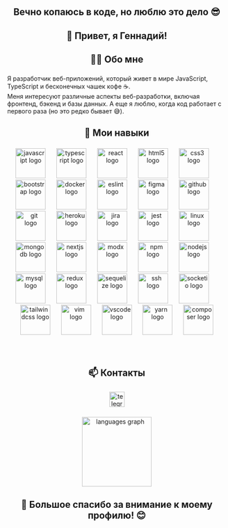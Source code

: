 <h2 align="center">Вечно копаюсь в коде, но люблю это дело 😎</h2>

###

<h2 align="center">👋 Привет, я Геннадий!</h2>

###

<h2 align="center">🧑‍💻 Обо мне</h2>

###

<p align="left">Я разработчик веб-приложений, который живет в мире JavaScript, TypeScript и бесконечных чашек кофе ☕.<br>Меня интересуют различные аспекты веб-разработки, включая фронтенд, бэкенд и базы данных. А еще я люблю, когда код работает с первого раза (но это редко бывает 😅).</p>

###

<h2 align="center">💪 Мои навыки</h2>

###

<div align="center">
  <img src="https://cdn.jsdelivr.net/gh/devicons/devicon/icons/javascript/javascript-original.svg" height="69" alt="javascript logo"  />
  <img width="17" />
  <img src="https://cdn.jsdelivr.net/gh/devicons/devicon/icons/typescript/typescript-original.svg" height="69" alt="typescript logo"  />
  <img width="17" />
  <img src="https://cdn.jsdelivr.net/gh/devicons/devicon/icons/react/react-original.svg" height="69" alt="react logo"  />
  <img width="17" />
  <img src="https://cdn.jsdelivr.net/gh/devicons/devicon/icons/html5/html5-original.svg" height="69" alt="html5 logo"  />
  <img width="17" />
  <img src="https://cdn.jsdelivr.net/gh/devicons/devicon/icons/css3/css3-original.svg" height="69" alt="css3 logo"  />
  <img width="17" />
  <img src="https://cdn.jsdelivr.net/gh/devicons/devicon/icons/bootstrap/bootstrap-original.svg" height="69" alt="bootstrap logo"  />
  <img width="17" />
  <img src="https://cdn.jsdelivr.net/gh/devicons/devicon/icons/docker/docker-original.svg" height="69" alt="docker logo"  />
  <img width="17" />
  <img src="https://cdn.jsdelivr.net/gh/devicons/devicon/icons/eslint/eslint-original.svg" height="69" alt="eslint logo"  />
  <img width="17" />
  <img src="https://cdn.jsdelivr.net/gh/devicons/devicon/icons/figma/figma-original.svg" height="69" alt="figma logo"  />
  <img width="17" />
  <img src="https://cdn.jsdelivr.net/gh/devicons/devicon/icons/github/github-original.svg" height="69" alt="github logo"  />
  <img width="17" />
  <img src="https://cdn.jsdelivr.net/gh/devicons/devicon/icons/git/git-original.svg" height="69" alt="git logo"  />
  <img width="17" />
  <img src="https://cdn.jsdelivr.net/gh/devicons/devicon/icons/heroku/heroku-original.svg" height="69" alt="heroku logo"  />
  <img width="17" />
  <img src="https://cdn.jsdelivr.net/gh/devicons/devicon/icons/jira/jira-original.svg" height="69" alt="jira logo"  />
  <img width="17" />
  <img src="https://cdn.jsdelivr.net/gh/devicons/devicon/icons/jest/jest-plain.svg" height="69" alt="jest logo"  />
  <img width="17" />
  <img src="https://cdn.jsdelivr.net/gh/devicons/devicon/icons/linux/linux-original.svg" height="69" alt="linux logo"  />
  <img width="17" />
  <img src="https://cdn.jsdelivr.net/gh/devicons/devicon/icons/mongodb/mongodb-original.svg" height="69" alt="mongodb logo"  />
  <img width="17" />
  <img src="https://cdn.jsdelivr.net/gh/devicons/devicon/icons/nextjs/nextjs-original.svg" height="69" alt="nextjs logo"  />
  <img width="17" />
  <img src="https://cdn.jsdelivr.net/gh/devicons/devicon/icons/modx/modx-original.svg" height="69" alt="modx logo"  />
  <img width="17" />
  <img src="https://cdn.jsdelivr.net/gh/devicons/devicon/icons/npm/npm-original-wordmark.svg" height="69" alt="npm logo"  />
  <img width="17" />
  <img src="https://cdn.jsdelivr.net/gh/devicons/devicon/icons/nodejs/nodejs-original.svg" height="69" alt="nodejs logo"  />
  <img width="17" />
  <img src="https://cdn.jsdelivr.net/gh/devicons/devicon/icons/mysql/mysql-original.svg" height="69" alt="mysql logo"  />
  <img width="17" />
  <img src="https://cdn.jsdelivr.net/gh/devicons/devicon/icons/redux/redux-original.svg" height="69" alt="redux logo"  />
  <img width="17" />
  <img src="https://cdn.jsdelivr.net/gh/devicons/devicon/icons/sequelize/sequelize-original.svg" height="69" alt="sequelize logo"  />
  <img width="17" />
  <img src="https://cdn.jsdelivr.net/gh/devicons/devicon/icons/ssh/ssh-original.svg" height="69" alt="ssh logo"  />
  <img width="17" />
  <img src="https://cdn.jsdelivr.net/gh/devicons/devicon/icons/socketio/socketio-original.svg" height="69" alt="socketio logo"  />
  <img width="17" />
  <img src="https://cdn.jsdelivr.net/gh/devicons/devicon/icons/tailwindcss/tailwindcss-original-wordmark.svg" height="69" alt="tailwindcss logo"  />
  <img width="17" />
  <img src="https://cdn.jsdelivr.net/gh/devicons/devicon/icons/vim/vim-original.svg" height="69" alt="vim logo"  />
  <img width="17" />
  <img src="https://cdn.jsdelivr.net/gh/devicons/devicon/icons/vscode/vscode-original.svg" height="69" alt="vscode logo"  />
  <img width="17" />
  <img src="https://cdn.jsdelivr.net/gh/devicons/devicon/icons/yarn/yarn-original.svg" height="69" alt="yarn logo"  />
  <img width="17" />
  <img src="https://cdn.jsdelivr.net/gh/devicons/devicon/icons/composer/composer-original.svg" height="69" alt="composer logo"  />
</div>

###

<br clear="both">

<h2 align="center">📫 Контакты</h2>

###

<div align="center">
  <img src="https://img.shields.io/static/v1?message=Telegram&logo=telegram&label=&color=2CA5E0&logoColor=white&labelColor=&style=for-the-badge" height="35" alt="telegram logo"  />
</div>

###

<div align="center">
  <img src="https://github-readme-stats.vercel.app/api/top-langs?username=JaZzHaZzeR&locale=en&hide_title=true&layout=compact&card_width=320&langs_count=6&theme=github_dark&hide_border=true&order=2&custom_title=%D0%A2%D0%BE%D0%BF%20%D0%B8%D1%81%D0%BF%D0%BE%D0%BB%D1%8C%D0%B7%D1%83%D0%B5%D0%BC%D1%8B%D1%85%20%D1%8F%D0%B7%D1%8B%D0%BA%D0%BE%D0%B2" height="160" alt="languages graph"  />
</div>

###


<h2 align="center">🙌 Большое спасибо за внимание к моему профилю! 😊</h2>

###
